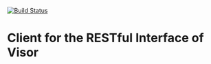 [![Build Status](https://travis-ci.org/cloudiator/visor-rest-client.svg?branch=master)](https://travis-ci.org/cloudiator/visor-rest-client)

# Client for the RESTful Interface of Visor
